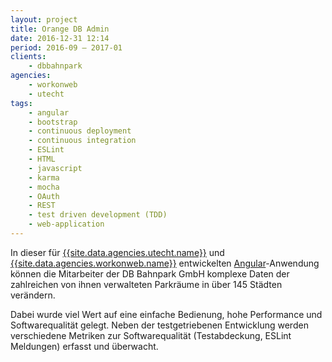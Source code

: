 ```yaml
---
layout: project
title: Orange DB Admin
date: 2016-12-31 12:14
period: 2016-09 – 2017-01
clients:
    - dbbahnpark
agencies:
    - workonweb
    - utecht
tags:
    - angular
    - bootstrap
    - continuous deployment
    - continuous integration
    - ESLint
    - HTML
    - javascript
    - karma
    - mocha
    - OAuth
    - REST
    - test driven development (TDD)
    - web-application
---
```

In dieser für [{{site.data.agencies.utecht.name}}]({{site.data.agencies.utecht.url}}) und [{{site.data.agencies.workonweb.name}}]({{site.data.agencies.workonweb.url}}) entwickelten [Angular](https://angularjs.org/)-Anwendung können die Mitarbeiter der DB Bahnpark GmbH komplexe Daten der zahlreichen von ihnen verwalteten Parkräume in über 145 Städten verändern.

Dabei wurde viel Wert auf eine einfache Bedienung, hohe Performance und Softwarequalität gelegt. Neben der testgetriebenen Entwicklung werden verschiedene Metriken zur Softwarequalität (Testabdeckung, ESLint Meldungen) erfasst und überwacht.

<!-- add more text which describes features like:
    - tables
    - hidable columns
    - complex forms
    - responsiveness
    -->
